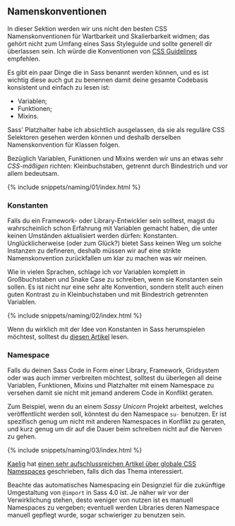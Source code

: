 
## Namenskonventionen

In dieser Sektion werden wir uns nicht den besten CSS Namenskonventionen für Wartbarkeit und Skalierbarkeit widmen; das gehört nicht zum Umfang eines Sass Styleguide und sollte generell dir überlassen sein. Ich würde die Konventionen von [CSS Guidelines](https://cssguidelin.es/#naming-conventions) empfehlen.

Es gibt ein paar Dinge die in Sass benannt werden können, und es ist wichtig diese auch gut zu benennen damit deine gesamte Codebasis konsistent und einfach zu lesen ist:

* Variablen;
* Funktionen;
* Mixins.

Sass' Platzhalter habe ich absichtlich ausgelassen, da sie als reguläre CSS Selektoren gesehen werden können und deshalb derselben Namenskonvention für Klassen folgen.

Bezüglich Variablen, Funktionen und Mixins werden wir uns an etwas sehr *CSS-mäßigen* richten: Kleinbuchstaben, getrennt durch Bindestrich und vor allem bedeutsam.

{% include snippets/naming/01/index.html %}

### Konstanten

Falls du ein Framework- oder Library-Entwickler sein solltest, magst du wahrscheinlich schon Erfahrung mit Variablen gemacht haben, die unter keinen Umständen aktualisiert werden dürfen: Konstanten. Unglücklicherweise (oder zum Glück?) bietet Sass keinen Weg um solche Instanzen zu defineren, deshalb müssen wir auf eine strikte Namenskonvention zurückfallen um klar zu machen was wir meinen.

Wie in vielen Sprachen, schlage ich vor Variablen komplett in Großbuchstaben und Snake Case zu schreiben, wenn sie Konstanten sein sollen. Es ist nicht nur eine sehr alte Konvention, sondern stellt auch einen guten Kontrast zu in Kleinbuchstaben und mit Bindestrich getrennten Variablen.

{% include snippets/naming/02/index.html %}

Wenn du wirklich mit der Idee von Konstanten in Sass herumspielen möchtest, solltest du [diesen Artikel](https://www.sitepoint.com/dealing-constants-sass/) lesen.

### Namespace

Falls du deinen Sass Code in Form einer Library, Framework, Gridsystem oder was auch immer verbreiten möchtest, solltest du überlegen all deine Variablen, Funktionen, Mixins und Platzhalter mit einem Namespace zu versehen damit sie nicht mit jemand anderem Code in Konflikt geraten.

Zum Beispiel, wenn du an einem *Sassy Unicorn* Projekt arbeitest, welches veröffentlicht werden soll, könntest du den Namespace `su-` benutzen. Er ist spezifisch genug um nicht mit anderen Namespaces in Konflikt zu geraten, und kurz genug um dir auf die Dauer beim schreiben nicht auf die Nerven zu gehen.

{% include snippets/naming/03/index.html %}

[Kaelig](https://kaelig.fr) hat [einen sehr aufschlussreichen Artikel über globale CSS Namespaces](https://blog.kaelig.fr/post/44554267597/please-respect-the-global-css-namespace) geschrieben, falls dich das Thema interessiert.

<div class="note">
  <p>Beachte das automatisches Namespacing ein Designziel für die zukünftige Umgestaltung von <code>@import</code> in Sass 4.0 ist. Je näher wir vor der Verwirklichung stehen, desto weniger von nutzen ist es manuell Namespaces zu vergeben; eventuell werden Libraries deren Namespace manuell gepflegt wurde, sogar schwieriger zu benutzen sein.</p>
</div>
